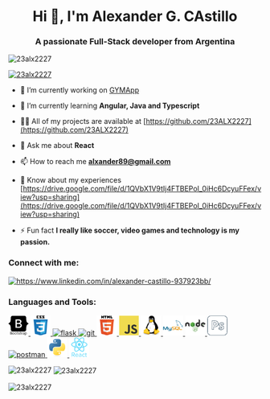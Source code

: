 <h1 align="center">Hi 👋, I'm Alexander G. CAstillo</h1>
<h3 align="center">A passionate Full-Stack developer from Argentina</h3>

<p align="left"> <img src="https://komarev.com/ghpvc/?username=23alx2227&label=Profile%20views&color=0e75b6&style=flat" alt="23alx2227" /> </p>

<p align="left"> <a href="https://github.com/ryo-ma/github-profile-trophy"><img src="https://github-profile-trophy.vercel.app/?username=23alx2227" alt="23alx2227" /></a> </p>

- 🔭 I’m currently working on [GYMApp](https://github.com/23ALX2227/GYMApp)

- 🌱 I’m currently learning **Angular, Java and Typescript**

- 👨‍💻 All of my projects are available at [https://github.com/23ALX2227](https://github.com/23ALX2227)

- 💬 Ask me about **React**

- 📫 How to reach me **alxander89@gmail.com**

- 📄 Know about my experiences [https://drive.google.com/file/d/1QVbX1V9tIj4FTBEPoI_0iHc6DcyuFFex/view?usp=sharing](https://drive.google.com/file/d/1QVbX1V9tIj4FTBEPoI_0iHc6DcyuFFex/view?usp=sharing)

- ⚡ Fun fact **I really like soccer, video games and technology is my passion.**

<h3 align="left">Connect with me:</h3>
<p align="left">
<a href="https://linkedin.com/in/https://www.linkedin.com/in/alexander-castillo-937923bb/" target="blank"><img align="center" src="https://raw.githubusercontent.com/rahuldkjain/github-profile-readme-generator/master/src/images/icons/Social/linked-in-alt.svg" alt="https://www.linkedin.com/in/alexander-castillo-937923bb/" height="30" width="40" /></a>
</p>

<h3 align="left">Languages and Tools:</h3>
<p align="left"> <a href="https://getbootstrap.com" target="_blank" rel="noreferrer"> <img src="https://raw.githubusercontent.com/devicons/devicon/master/icons/bootstrap/bootstrap-plain-wordmark.svg" alt="bootstrap" width="40" height="40"/> </a> <a href="https://www.w3schools.com/css/" target="_blank" rel="noreferrer"> <img src="https://raw.githubusercontent.com/devicons/devicon/master/icons/css3/css3-original-wordmark.svg" alt="css3" width="40" height="40"/> </a> <a href="https://flask.palletsprojects.com/" target="_blank" rel="noreferrer"> <img src="https://www.vectorlogo.zone/logos/pocoo_flask/pocoo_flask-icon.svg" alt="flask" width="40" height="40"/> </a> <a href="https://git-scm.com/" target="_blank" rel="noreferrer"> <img src="https://www.vectorlogo.zone/logos/git-scm/git-scm-icon.svg" alt="git" width="40" height="40"/> </a> <a href="https://www.w3.org/html/" target="_blank" rel="noreferrer"> <img src="https://raw.githubusercontent.com/devicons/devicon/master/icons/html5/html5-original-wordmark.svg" alt="html5" width="40" height="40"/> </a> <a href="https://developer.mozilla.org/en-US/docs/Web/JavaScript" target="_blank" rel="noreferrer"> <img src="https://raw.githubusercontent.com/devicons/devicon/master/icons/javascript/javascript-original.svg" alt="javascript" width="40" height="40"/> </a> <a href="https://www.linux.org/" target="_blank" rel="noreferrer"> <img src="https://raw.githubusercontent.com/devicons/devicon/master/icons/linux/linux-original.svg" alt="linux" width="40" height="40"/> </a> <a href="https://www.mysql.com/" target="_blank" rel="noreferrer"> <img src="https://raw.githubusercontent.com/devicons/devicon/master/icons/mysql/mysql-original-wordmark.svg" alt="mysql" width="40" height="40"/> </a> <a href="https://nodejs.org" target="_blank" rel="noreferrer"> <img src="https://raw.githubusercontent.com/devicons/devicon/master/icons/nodejs/nodejs-original-wordmark.svg" alt="nodejs" width="40" height="40"/> </a> <a href="https://www.photoshop.com/en" target="_blank" rel="noreferrer"> <img src="https://raw.githubusercontent.com/devicons/devicon/master/icons/photoshop/photoshop-line.svg" alt="photoshop" width="40" height="40"/> </a> <a href="https://postman.com" target="_blank" rel="noreferrer"> <img src="https://www.vectorlogo.zone/logos/getpostman/getpostman-icon.svg" alt="postman" width="40" height="40"/> </a> <a href="https://www.python.org" target="_blank" rel="noreferrer"> <img src="https://raw.githubusercontent.com/devicons/devicon/master/icons/python/python-original.svg" alt="python" width="40" height="40"/> </a> <a href="https://reactjs.org/" target="_blank" rel="noreferrer"> <img src="https://raw.githubusercontent.com/devicons/devicon/master/icons/react/react-original-wordmark.svg" alt="react" width="40" height="40"/> </a> </p>

<p><img align="left" src="https://github-readme-stats.vercel.app/api/top-langs?username=23alx2227&show_icons=true&locale=en&layout=compact" alt="23alx2227" /></p>

<p>&nbsp;<img align="center" src="https://github-readme-stats.vercel.app/api?username=23alx2227&show_icons=true&locale=en" alt="23alx2227" /></p>

<p><img align="center" src="https://github-readme-streak-stats.herokuapp.com/?user=23alx2227&" alt="23alx2227" /></p>
